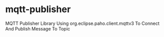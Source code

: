 # mqtt-publisher
MQTT Publisher Library Using org.eclipse.paho.client.mqttv3 To Connect And Publish Message To Topic
